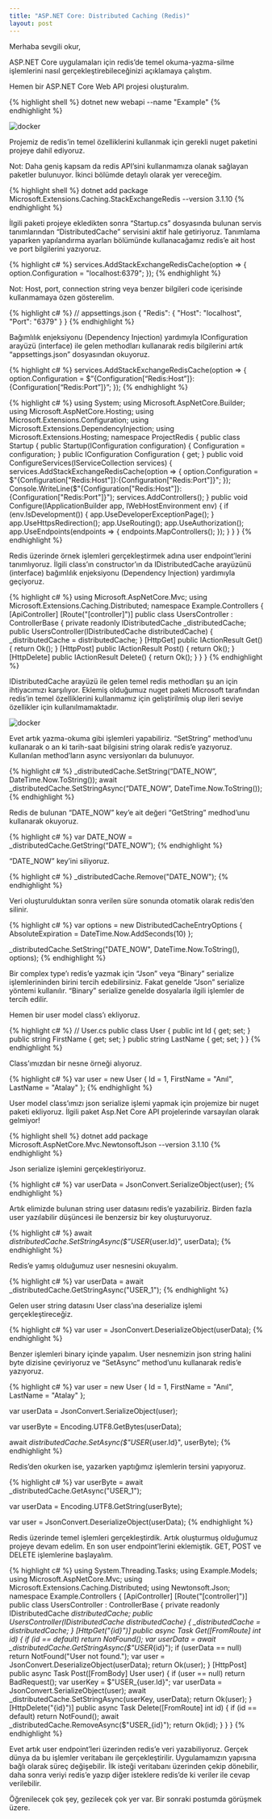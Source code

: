 ```yaml
---
title: "ASP.NET Core: Distributed Caching (Redis)"
layout: post
---
```


Merhaba sevgili okur,

ASP.NET Core uygulamaları için redis’de temel okuma-yazma-silme işlemlerini nasıl gerçekleştirebileceğinizi açıklamaya çalıştım.

Hemen bir ASP.NET Core Web API projesi oluşturalım.

{% highlight shell %}
dotnet new webapi --name "Example"
{% endhighlight %}

![docker](/assets/images/1_yA0QEz4nzxs5q06lkuErOg.png)

Projemiz de redis’in temel özelliklerini kullanmak için gerekli nuget paketini projeye dahil ediyoruz.

Not: Daha geniş kapsam da redis API’sini kullanmamıza olanak sağlayan paketler bulunuyor. İkinci bölümde detaylı olarak yer vereceğim.

{% highlight shell %}
dotnet add package Microsoft.Extensions.Caching.StackExchangeRedis --version 3.1.10
{% endhighlight %}

İlgili paketi projeye ekledikten sonra “Startup.cs” dosyasında bulunan servis tanımlarından “DistributedCache” servisini aktif hale getiriyoruz. Tanımlama yaparken yapılandırma ayarları bölümünde kullanacağamız redis’e ait host ve port bilgilerini yazıyoruz.

{% highlight c# %}
services.AddStackExchangeRedisCache(option =>
{
option.Configuration = "localhost:6379";
});
{% endhighlight %}

Not: Host, port, connection string veya benzer bilgileri code içerisinde kullanmamaya özen gösterelim.

{% highlight c# %}
// appsettings.json
{
"Redis": {
"Host": "localhost",
"Port": "6379"
}
}
{% endhighlight %}

Bağımlılık enjeksiyonu (Dependency Injection) yardımıyla IConfiguration arayüzü (interface) ile gelen methodları kullanarak redis bilgilerini artık “appsettings.json” dosyasından okuyoruz.

{% highlight c# %}
services.AddStackExchangeRedisCache(option =>
{
option.Configuration = $”{Configuration[“Redis:Host”]}:{Configuration[“Redis:Port”]}”;
});
{% endhighlight %}

{% highlight c# %}
using System; using Microsoft.AspNetCore.Builder;
using Microsoft.AspNetCore.Hosting;
using Microsoft.Extensions.Configuration;
using Microsoft.Extensions.DependencyInjection;
using Microsoft.Extensions.Hosting;
namespace ProjectRedis {
public class Startup {
public Startup(IConfiguration configuration) { Configuration = configuration; }
public IConfiguration Configuration { get; }
public void ConfigureServices(IServiceCollection services) {
services.AddStackExchangeRedisCache(option => { option.Configuration = $"{Configuration["Redis:Host"]}:{Configuration["Redis:Port"]}"; }); Console.WriteLine($"{Configuration["Redis:Host"]}:{Configuration["Redis:Port"]}");
services.AddControllers(); } public void Configure(IApplicationBuilder app, IWebHostEnvironment env) {
if (env.IsDevelopment()) {
app.UseDeveloperExceptionPage();
}
app.UseHttpsRedirection();
app.UseRouting();
app.UseAuthorization();
app.UseEndpoints(endpoints => { endpoints.MapControllers(); });
}
}
}
{% endhighlight %}

Redis üzerinde örnek işlemleri gerçekleştirmek adına user endpoint’lerini tanımlıyoruz. İlgili class’ın constructor’ın da IDistributedCache arayüzünü (interface) bağımlılık enjeksiyonu (Dependency Injection) yardımıyla geçiyoruz.

{% highlight c# %}
using Microsoft.AspNetCore.Mvc;
using Microsoft.Extensions.Caching.Distributed;
namespace Example.Controllers { [ApiController] [Route("[controller]")]
public class UsersController : ControllerBase {
private readonly IDistributedCache \_distributedCache;
public UsersController(IDistributedCache distributedCache) { \_distributedCache = distributedCache; }
[HttpGet] public IActionResult Get() { return Ok(); }
[HttpPost] public IActionResult Post() { return Ok(); }
[HttpDelete] public IActionResult Delete() { return Ok(); }
}
}
{% endhighlight %}

IDistributedCache arayüzü ile gelen temel redis methodları şu an için ihtiyacımızı karşılıyor. Eklemiş olduğumuz nuget paketi Microsoft tarafından redis’in temel özelliklerini kullanmamız için geliştirilmiş olup ileri seviye özellikler için kullanılmamaktadır.

![docker](/assets/images/1_AB5YYxG0XSUdMzwW06I8Wg.png)

Evet artık yazma-okuma gibi işlemleri yapabiliriz. “SetString” method’unu kullanarak o an ki tarih-saat bilgisini string olarak redis’e yazıyoruz. Kullanılan method’ların async versiyonları da bulunuyor.

{% highlight c# %}
\_distributedCache.SetString(“DATE_NOW”, DateTime.Now.ToString());
await \_distributedCache.SetStringAsync(“DATE_NOW”, DateTime.Now.ToString());
{% endhighlight %}

Redis de bulunan “DATE_NOW” key’e ait değeri “GetString” medhod’unu kullanarak okuyoruz.

{% highlight c# %}
var DATE_NOW = \_distributedCache.GetString(“DATE_NOW”);
{% endhighlight %}

“DATE_NOW” key’ini siliyoruz.

{% highlight c# %}
\_distributedCache.Remove("DATE_NOW");
{% endhighlight %}

Veri oluşturulduktan sonra verilen süre sonunda otomatik olarak redis’den silinir.

{% highlight c# %}
var options = new DistributedCacheEntryOptions
{
AbsoluteExpiration = DateTime.Now.AddSeconds(10)
};

\_distributedCache.SetString("DATE_NOW", DateTime.Now.ToString(), options);
{% endhighlight %}

Bir complex type’ı redis’e yazmak için “Json” veya “Binary” serialize işlemlerininden birini tercih edebilirsiniz. Fakat genelde “Json” serialize yöntemi kullanılır. “Binary” serialize genelde dosyalarla ilgili işlemler de tercih edilir.

Hemen bir user model class’ı ekliyoruz.

{% highlight c# %}
// User.cs
public class User
{
public int Id { get; set; }
public string FirstName { get; set; }
public string LastName { get; set; }
}
{% endhighlight %}

Class’ımızdan bir nesne örneği alıyoruz.

{% highlight c# %}
var user = new User {
Id = 1,
FirstName = "Anıl",
LastName = "Atalay"
};
{% endhighlight %}

User model class’ımızı json serialize işlemi yapmak için projemize bir nuget paketi ekliyoruz. İlgili paket Asp.Net Core API projelerinde varsayılan olarak gelmiyor!

{% highlight shell %}
dotnet add package Microsoft.AspNetCore.Mvc.NewtonsoftJson --version 3.1.10
{% endhighlight %}

Json serialize işlemini gerçekleştiriyoruz.

{% highlight c# %}
var userData = JsonConvert.SerializeObject(user);
{% endhighlight %}

Artık elimizde bulunan string user datasını redis’e yazabiliriz. Birden fazla user yazılabilir düşüncesi ile benzersiz bir key oluşturuyoruz.

{% highlight c# %}
await _distributedCache.SetStringAsync($”USER_{user.Id}”, userData);
{% endhighlight %}

Redis’e yamış olduğumuz user nesnesini okuyalım.

{% highlight c# %}
var userData = await \_distributedCache.GetStringAsync("USER_1");
{% endhighlight %}

Gelen user string datasını User class’ına deserialize işlemi gerçekleştireceğiz.

{% highlight c# %}
var user = JsonConvert.DeserializeObject<User>(userData);
{% endhighlight %}

Benzer işlemleri binary içinde yapalım. User nesnemizin json string halini byte dizisine çeviriyoruz ve “SetAsync” method’unu kullanarak redis’e yazıyoruz.

{% highlight c# %}
var user = new User
{
Id = 1,
FirstName = "Anıl",
LastName = "Atalay"
};

var userData = JsonConvert.SerializeObject(user);

var userByte = Encoding.UTF8.GetBytes(userData);

await _distributedCache.SetAsync($"USER_{user.Id}", userByte);
{% endhighlight %}

Redis’den okurken ise, yazarken yaptığımız işlemlerin tersini yapıyoruz.

{% highlight c# %}
var userByte = await \_distributedCache.GetAsync("USER_1");

var userData = Encoding.UTF8.GetString(userByte);

var user = JsonConvert.DeserializeObject<User>(userData);
{% endhighlight %}

Redis üzerinde temel işlemleri gerçekleştirdik. Artık oluşturmuş olduğumuz projeye devam edelim. En son user endpoint’lerini eklemiştik. GET, POST ve DELETE işlemlerine başlayalım.

{% highlight c# %}
using System.Threading.Tasks;
using Example.Models;
using Microsoft.AspNetCore.Mvc;
using Microsoft.Extensions.Caching.Distributed;
using Newtonsoft.Json; namespace Example.Controllers { [ApiController] [Route("[controller]")]
public class UsersController : ControllerBase {
private readonly IDistributedCache _distributedCache;
public UsersController(IDistributedCache distributedCache) { \_distributedCache = distributedCache; }
[HttpGet("{id}")] public async Task Get([FromRoute] int id) {
if (id == default) return NotFound();
var userData = await \_distributedCache.GetStringAsync($"USER_{id}");
if (userData == null) return NotFound("User not found."); var user = JsonConvert.DeserializeObject(userData); return Ok(user); }
[HttpPost] public async Task Post([FromBody] User user) { if (user == null) return BadRequest();
var userKey = $"USER_{user.Id}"; 
var userData = JsonConvert.SerializeObject(user); await _distributedCache.SetStringAsync(userKey, userData); return Ok(user); } 
[HttpDelete("{id}")] public async Task Delete([FromRoute] int id) { 
  if (id == default) return NotFound(); 
  await _distributedCache.RemoveAsync($"USER\_{id}"); return Ok(id);
}
}
}
{% endhighlight %}

Evet artık user endpoint’leri üzerinden redis’e veri yazabiliyoruz. Gerçek dünya da bu işlemler veritabanı ile gerçekleştirilir. Uygulamamızın yapısına bağlı olarak süreç değişebilir. İlk isteği veritabanı üzerinden çekip dönebilir, daha sonra veriyi redis’e yazıp diğer isteklere redis’de ki veriler ile cevap verilebilir.

Öğrenilecek çok şey, gezilecek çok yer var. Bir sonraki postumda görüşmek üzere.
